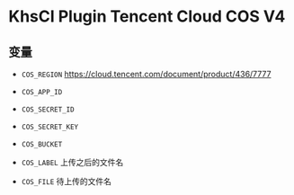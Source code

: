 # KhsCI Plugin Tencent Cloud COS V4

## 变量

* `COS_REGION` https://cloud.tencent.com/document/product/436/7777

* `COS_APP_ID`

* `COS_SECRET_ID`

* `COS_SECRET_KEY`

* `COS_BUCKET`

* `COS_LABEL` 上传之后的文件名

* `COS_FILE` 待上传的文件名
